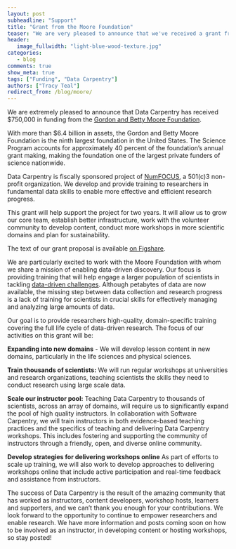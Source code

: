 ```yaml
---
layout: post
subheadline: "Support"
title: "Grant from the Moore Foundation"
teaser: "We are very pleased to announce that we've received a grant from the Gordon and Betty Moore Foundation."
header:
   image_fullwidth: "light-blue-wood-texture.jpg"
categories:
   - blog
comments: true
show_meta: true
tags: ["Funding", "Data Carpentry"]
authors: ["Tracy Teal"]
redirect_from: /blog/moore/
---
```


We are extremely pleased to announce that Data Carpentry has received $750,000 in funding from the [Gordon and Betty Moore Foundation](http://moore.org). 

With more than $6.4 billion in assets, the Gordon and Betty Moore Foundation is the ninth largest foundation in the United States. The Science Program accounts for approximately 40 percent of the foundation’s annual grant making, making the foundation one of the largest private funders of science nationwide.

Data Carpentry is fiscally sponsored project of [NumFOCUS](http://numfocus.org), 
a 501(c)3 non-profit organization.
We develop and provide training to researchers in fundamental data skills to enable more effective and efficient research progress. 

This grant will help support the project for two years. It will allow us to grow our core team, establish better infrastructure, work with the volunteer community to develop content, conduct more workshops in more scientific domains and plan for sustainability. 

The text of our grant proposal is available [on Figshare](https://doi.org/10.6084/m9.figshare.1507552).

We are particularly excited to work with the Moore Foundation with whom we share a mission of enabling data-driven discovery. Our focus is providing training that will help engage a larger population of scientists in tackling [data-driven 
challenges](https://www.moore.org/programs/science/data-driven-discovery/ddd-practices). Although petabytes of data are now available, the missing step between data collection and research progress is a lack of training for scientists in crucial skills for effectively managing and analyzing large amounts of data.

Our goal is to provide researchers high-quality, domain-specific training covering the full life cycle of data-driven research. The focus of our activities on this grant will be:

**Expanding into new domains** - We will develop lesson content in new domains, particularly in the life sciences and physical sciences.

**Train thousands of scientists:**  We will run regular workshops at universities and research organizations, teaching scientists the skills they need to conduct research using large scale data. 

**Scale our instructor pool:** Teaching Data Carpentry to thousands of scientists, across an array of domains, will require us to significantly expand the pool of high quality instructors. In collaboration with Software Carpentry, we will train instructors in both evidence-based teaching practices and the specifics of teaching and delivering Data Carpentry workshops. This includes fostering and supporting the community of instructors through a friendly, open, and diverse online community.

**Develop strategies for delivering workshops online** As part of efforts to scale up training, we will also work to develop approaches to delivering workshops online that include active participation and real-time feedback and assistance from instructors. 


The success of Data Carpentry is the result of the amazing community that has worked as instructors, content developers, workshop hosts, learners and supporters, and we can’t thank you enough for your contributions. We look forward to the opportunity to continue to empower researchers and enable research. We have more information and posts coming soon
on how to be involved as an instructor, in developing content or hosting workshops, so 
stay posted!
